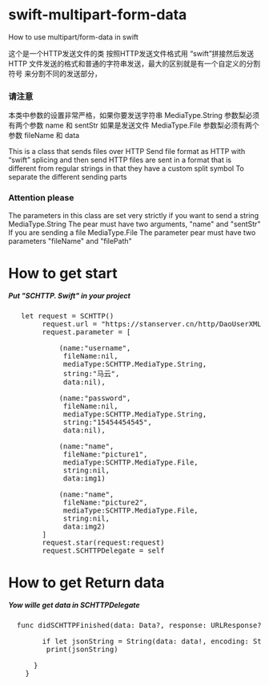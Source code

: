 # swift-multipart-form-data
How to use multipart/form-data in swift

 这个是一个HTTP发送文件的类
 按照HTTP发送文件格式用 “swift”拼接然后发送
 HTTP 文件发送的格式和普通的字符串发送，最大的区别就是有一个自定义的分割符号
 来分割不同的发送部分，
 
 <h3>请注意</h3>
 本类中参数的设置非常严格，如果你要发送字符串
 MediaType.String
 参数梨必须有两个参数 name 和 sentStr
 如果是发送文件
 MediaType.File
 参数梨必须有两个参数  fileName 和 data
 
 
 
 
 
 
 
 
 This is a class that sends files over HTTP
 Send file format as HTTP with “swift” splicing and then send
 HTTP files are sent in a format that is different from regular strings in that they have a custom split symbol
 To separate the different sending parts
 

 <h3>Attention please</h3>
 The parameters in this class are set very strictly if you want to send a string
 MediaType.String
 The pear must have two arguments, "name" and "sentStr"
 If you are sending a file
 MediaType.File
 The parameter pear must have two parameters "fileName" and "filePath"

  
  
  <h1>How to get start</h1>
  <h5>Put "SCHTTP. Swift" in your project</h5>
 
<pre>
   let request = SCHTTP()
        request.url = "https://stanserver.cn/http/DaoUserXML/addUser.do"
        request.parameter = [
        
            (name:"username",
             fileName:nil,
             mediaType:SCHTTP.MediaType.String,
             string:"马云",
             data:nil),
             
            (name:"password",
             fileName:nil,
             mediaType:SCHTTP.MediaType.String,
             string:"15454454545",
             data:nil),
             
            (name:"name",
             fileName:"picture1",
             mediaType:SCHTTP.MediaType.File,
             string:nil,
             data:img1)
             
            (name:"name",
             fileName:"picture2",
             mediaType:SCHTTP.MediaType.File,
             string:nil,
             data:img2)
        ]
        request.star(request:request)
        request.SCHTTPDelegate = self    
</pre>    
        
  <h1>How to get Return data</h1>        
  <h5>Yow wille get data in SCHTTPDelegate</h5>
  
  <pre>
  func didSCHTTPFinished(data: Data?, response: URLResponse?, error: Error?) {
  
        if let jsonString = String(data: data!, encoding: String.Encoding.utf8){
         print(jsonString)
         
      }
    }
  
  </pre>
  
  
